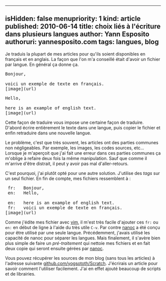 -----
isHidden:       false
menupriority:   1
kind:           article
published: 2010-06-14
title: choix liés à l'écriture dans plusieurs langues
author: Yann Esposito
authoruri: yannesposito.com
tags:  langues, blog
-----

Je traduis la plupart de mes articles pour qu'ils soient disponibles en français et en anglais. 
La façon que l'on m'a conseillé était d'avoir un fichier par langue. En général ça donne ça.

<pre class="twilight">
Bonjour, 

voici un exemple de texte en français.
[image](url)
</pre>

<pre class="twilight">
Hello, 

here is an example of english text.
[image](url)
</pre>

Cette façon de traduire vous impose une certaine façon de traduire.
D'abord écrire entièrement le texte dans une langue, 
puis copier le fichier et enfin retraduire dans une nouvelle langue.

Le problème, c'est que très souvent, les articles ont des parties communes non négligeables. Par exemple, les images, les codes sources, etc...
Lorsque je m'aperçoit que j'ai fait une erreur dans ces parties communes
ça m'oblige à refaire deux fois la même manipulation. Sauf que comme il m'arrive d'être distrait, il peut y avoir pas mal d'aller-retours.

C'est pourquoi, j'ai plutôt opté pour une autre solution. 
J'utilise des *tags* sur un seul fichier. 
En fin de compte, mes fichiers ressemblent à :

<pre class="twilight">
 fr:   Bonjour, 
 en:   Hello, 

 en:   here is an example of english text.
 fr:   voici un exemple de texte en français.
[image](url)
</pre>

Comme j'édite mes fichier avec [vim](http://vim.org), il m'est très facile d'ajouter ces `fr:` ou `en:` en début de ligne à l'aide du très utile `C-v`.
Par contre [nanoc](http://nanoc.stoneship.org) a été conçu pour être utilisé par une seule langue. Précédemment, j'avais utilisé les capacité de nanoc pour séparer les langues. Mais finalement, il s'avère bien plus simple de faire un *pré-traitement* qui nettoie mes fichiers et en fait deux copie qui seront ensuite gérées par [nanoc](http://nanoc.stoneship.org).

Vous pouvez récupérer les sources de mon blog (sans tous les articles) à l'adresse suivante [github.com/yogsototh/Scratch](http://github.com/yogsototh/Scratch). J'écrirais un article pour savoir comment l'utiliser facilement. J'ai en effet ajouté beaucoup de scripts et de librairies.
